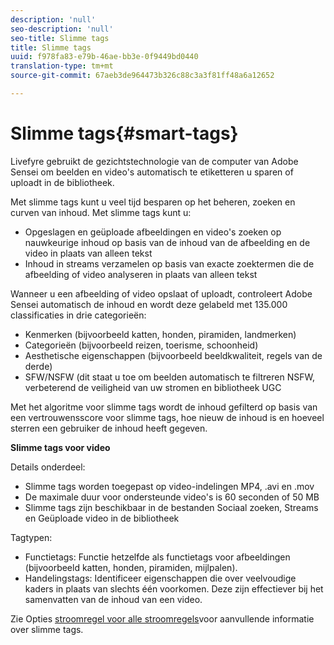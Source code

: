 ```yaml
---
description: 'null'
seo-description: 'null'
seo-title: Slimme tags
title: Slimme tags
uuid: f978fa83-e79b-46ae-bb3e-0f9449bd0440
translation-type: tm+mt
source-git-commit: 67aeb3de964473b326c88c3a3f81ff48a6a12652

---
```



# Slimme tags{#smart-tags}

Livefyre gebruikt de gezichtstechnologie van de computer van Adobe Sensei om beelden en video&#39;s automatisch te etiketteren u sparen of uploadt in de bibliotheek.

Met slimme tags kunt u veel tijd besparen op het beheren, zoeken en curven van inhoud. Met slimme tags kunt u:

* Opgeslagen en geüploade afbeeldingen en video&#39;s zoeken op nauwkeurige inhoud op basis van de inhoud van de afbeelding en de video in plaats van alleen tekst
* Inhoud in streams verzamelen op basis van exacte zoektermen die de afbeelding of video analyseren in plaats van alleen tekst

Wanneer u een afbeelding of video opslaat of uploadt, controleert Adobe Sensei automatisch de inhoud en wordt deze gelabeld met 135.000 classificaties in drie categorieën:

* Kenmerken (bijvoorbeeld katten, honden, piramiden, landmerken)
* Categorieën (bijvoorbeeld reizen, toerisme, schoonheid)
* Aesthetische eigenschappen (bijvoorbeeld beeldkwaliteit, regels van de derde)
* SFW/NSFW (dit staat u toe om beelden automatisch te filtreren NSFW, verbeterend de veiligheid van uw stromen en bibliotheek UGC

Met het algoritme voor slimme tags wordt de inhoud gefilterd op basis van een vertrouwensscore voor slimme tags, hoe nieuw de inhoud is en hoeveel sterren een gebruiker de inhoud heeft gegeven.

**Slimme tags voor video**

Details onderdeel:

* Slimme tags worden toegepast op video-indelingen MP4, .avi en .mov
* De maximale duur voor ondersteunde video&#39;s is 60 seconden of 50 MB
* Slimme tags zijn beschikbaar in de bestanden Sociaal zoeken, Streams en Geüploade video in de bibliotheek

Tagtypen:

* Functietags: Functie hetzelfde als functietags voor afbeeldingen (bijvoorbeeld katten, honden, piramiden, mijlpalen).
* Handelingstags: Identificeer eigenschappen die over veelvoudige kaders in plaats van slechts één voorkomen. Deze zijn effectiever bij het samenvatten van de inhoud van een video.

Zie Opties [stroomregel voor alle stroomregels](../../c-streams/c-stream-rule-options-for-all-stream-rules.md#c_stream_rule_options_for_all_stream_rules)voor aanvullende informatie over slimme tags.
